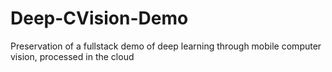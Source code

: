# Deep-CVision-Demo
Preservation of a fullstack demo of deep learning through mobile computer vision, processed in the cloud
